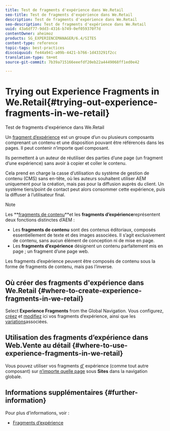 ```yaml
---
title: Test de fragments d'expérience dans We.Retail
seo-title: Test de fragments d'expérience dans We.Retail
description: Test de fragments d'expérience dans We.Retail
seo-description: Test de fragments d'expérience dans We.Retail
uuid: 43a6df77-9dd3-4316-b749-0ef059370f7d
contentOwner: aheimoz
products: SG_EXPERIENCEMANAGER/6.4/SITES
content-type: reference
topic-tags: best-practices
discoiquuid: fe44a941-a09b-4421-b766-1d433291f2cc
translation-type: tm+mt
source-git-commit: 7b39a715166eeefdf20eb22a4449068ff1ed0e42

---
```



# Trying out Experience Fragments in We.Retail{#trying-out-experience-fragments-in-we-retail}

Test de fragments d&#39;expérience dans We.Retail

Un [fragment d’expérience](/help/sites-authoring/experience-fragments.md) est un groupe d’un ou plusieurs composants comprenant un contenu et une disposition pouvant être référencés dans les pages. Il peut contenir n’importe quel composant.

Ils permettent à un auteur de réutiliser des parties d’une page (un fragment d’une expérience) sans avoir à copier et coller le contenu.

Cela prend en charge la casse d’utilisation du système de gestion de contenu (CMS) sans en-tête, où les auteurs souhaitent utiliser AEM uniquement pour la création, mais pas pour la diffusion auprès du client. Un système tiers/point de contact peut alors consommer cette expérience, puis la diffuser à l’utilisateur final.

>[!NOTE]
>
>Les **[fragments de contenu](/help/sites-developing/we-retail-content-fragments.md)**et les **fragments d’expérience**représentent deux fonctions distinctes d’AEM :
>
>* Les **fragments de contenu** sont des contenus éditoriaux, composés essentiellement de texte et des images associées. Il s’agit exclusivement de contenu, sans aucun élément de conception ni de mise en page.
>* Les **fragments d’expérience** désignent un contenu parfaitement mis en page ; un fragment d’une page web. 
>
>
Les fragments d’expérience peuvent être composés de contenu sous la forme de fragments de contenu, mais pas l’inverse.

## Où créer des fragments d&#39;expérience dans We.Retail {#where-to-create-experience-fragments-in-we-retail}

Select **Experience Fragments** from the Global Navigation. Vous configurez, [créez](/help/sites-authoring/experience-fragments.md#creating-an-experience-fragment) et [modifiez](/help/sites-authoring/experience-fragments.md#editing-your-experience-fragment) ici vos fragments d’expérience, ainsi que les [variations](/help/sites-authoring/experience-fragments.md#creating-an-experience-fragment-variation)associées.

## Utilisation des fragments d’expérience dans Web.Vente au détail {#where-to-use-experience-fragments-in-we-retail}

Vous pouvez utiliser vos fragments [d’](/help/sites-authoring/experience-fragments.md#using-your-experience-fragment) expérience (comme tout autre composant) sur [n’importe quelle page](/help/sites-authoring/editing-content.md) sous **Sites** dans la navigation globale.

## Informations supplémentaires {#further-information}

Pour plus d’informations, voir :

* [Fragments d’expérience](/help/sites-authoring/experience-fragments.md)

